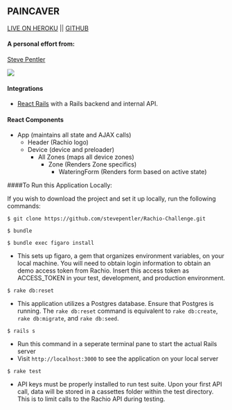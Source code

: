 ## PAINCAVER

[LIVE ON HEROKU](https://pentler-rachio.herokuapp.com/) || [GITHUB](https://github.com/stevepentler/Rachio-Challenge)

#### A personal effort from:
[Steve Pentler](https://github.com/stevepentler)

![](http://g.recordit.co/A4wa8vYCxx.gif)

#### Integrations
- [React Rails](https://github.com/reactjs/react-rails) with a Rails backend and internal API.

#### React Components
  - App  (maintains all state and AJAX calls)
    - Header  (Rachio logo)
    - Device  (device and preloader)
      - All Zones  (maps all device zones)
        - Zone  (Renders Zone specifics)
          - WateringForm  (Renders form based on active state)


####To Run this Application Locally:

If you wish to download the project and set it up locally, run the following commands:

```
$ git clone https://github.com/stevepentler/Rachio-Challenge.git
```
```
$ bundle
```
```
$ bundle exec figaro install
```
- This sets up figaro, a gem that organizes environment variables, on your local machine. You will need to obtain login information to obtain an demo access token from Rachio. Insert this access token as ACCESS_TOKEN in your test, development, and production environment.
```
$ rake db:reset
```
- This application utilizes a Postgres database. Ensure that Postgres is running. The `rake db:reset` command is equivalent to `rake db:create`, `rake db:migrate`, and `rake db:seed`.

```
$ rails s
```

- Run this command in a seperate terminal pane to start the actual Rails server
- Visit `http://localhost:3000` to see the application on your local server

```
$ rake test
```
- API keys must be properly installed to run test suite. Upon your first API call, data will be stored in a cassettes folder within the test directory. This is to limit calls to the Rachio API during testing.


